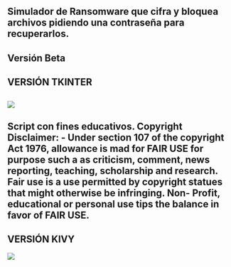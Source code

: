 Simulador de Ransomware que cifra y bloquea archivos pidiendo una contraseña para recuperarlos.
------
Versión Beta
-----------
VERSIÓN TKINTER
-----------
![](https://github.com/viajatech/RansomWareSimulator/blob/main/Ransomware%20Simulator.png)
------
Script con fines educativos. Copyright Disclaimer: - Under section 107 of the copyright Act 1976, allowance is mad for FAIR USE for purpose such a as criticism, comment, news reporting, teaching, scholarship and research. Fair use is a use permitted by copyright statues that might otherwise be infringing. Non- Profit, educational or personal use tips the balance in favor of FAIR USE.
------
VERSIÓN KIVY
-----------
![](https://github.com/viajatech/RansomWareSimulator/blob/main/GUI%20Kivy.png)
